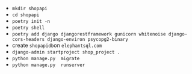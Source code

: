 -  `mkdir shopapi`
- `cd shopapi`
- `poetry init -n`
- `poetry shell`
- `poetry add django djangorestframework gunicorn whitenoise django-cors-headers django-environ psycopg2-binary`
- create `shopapidb`on `elephantsql.com`
- `django-admin startproject shop_project .`
- `python manage.py  migrate`
- `python manage.py  runserver`


